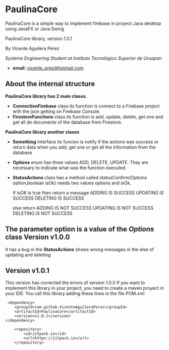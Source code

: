 # PaulinaCore
PaulinaCore is a simple way to implement firebase in proyect Java desktop using JavaFX or Java Swing

PaulinaCore library, version 1.0.1

By Vicente Aguilera Pérez

*Systems Engineering Student at Instituto Tecnológico Superior de Uruapan*

- **email:** vicente_prez@hotmail.com

About the internal structure
---------------------
**PaulinaCore library has 2 main clases.** 
- **ConnectionFirebase** class its function is connect to a Firebase project with the json getting on Firebase Console.
- **FirestoreFunctions** class its function is add, update, delete, get one and get all de documents of the database from Firestore.

**PaulinaCore library another clases** 
- **Something** interface its funcion is notify if the actions was success or return data when you add, get one or get all the information from the database
- **Options** enum has three values ADD, DELETE, UPDATE. They are necessary to indicate what was the function executed.
- **StatusActions** class has a method called statusConfirm(Options option,boolean isOk) needs two values options and isOk.

	If isOK is true then return a message
	ADDING IS SUCCESS
	UPDATING IS SUCCESS
	DELETING IS SUCCESS

	else return
	ADDING IS NOT SUCCESS
	UPDATING IS NOT SUCCESS
	DELETING IS NOT SUCCESS

The parameter option is a value of the *Options* class
Version v1.0.0
---------------------
It has a bug in the **StatusActions** shows wrong messages in the else of updating and deleting

Version v1.0.1
---------------------
This version has corrected the errors of version 1.0.0
If you want to implement this library in your project, you need to create a maven proyect in your IDE:
You call this library adding these lines in the file POM.xml

     
<dependencies>

     <dependency>
	    <groupId>com.github.VicenteAguileraPerez</groupId>
	    <artifactId>PaulinaCore</artifactId>
	    <version>v1.0.1</version>
	</dependency>
    
</dependencies>

<repositories>

        <repository>
            <id>jitpack.io</id>
            <url>https://jitpack.io</url>
        </repository>

</repositories>

